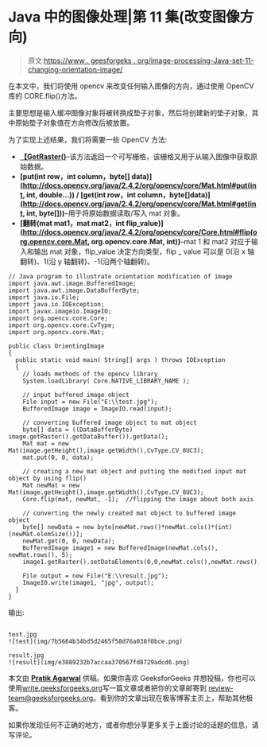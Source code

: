 # Java 中的图像处理|第 11 集(改变图像方向)

> 原文:[https://www . geesforgeks . org/image-processing-Java-set-11-changing-orientation-image/](https://www.geeksforgeeks.org/image-processing-java-set-11-changing-orientation-image/)

在本文中，我们将使用 opencv 来改变任何输入图像的方向，通过使用 OpenCV 库的 CORE.flip()方法。

主要思想是输入缓冲图像对象将被转换成垫子对象，然后将创建新的垫子对象，其中原始垫子对象值在方向修改后被放置。

为了实现上述结果，我们将需要一些 OpenCV 方法:

*   **[【GetRaster()](https://docs.oracle.com/javase/7/docs/api/java/awt/image/BufferedImage.html#getRaster())**–该方法返回一个可写栅格，该栅格又用于从输入图像中获取原始数据。
*   **[put(int row，int column，byte[] data)](http://docs.opencv.org/java/2.4.2/org/opencv/core/Mat.html#put(int, int, double...)) / [get(int row，int column，byte[]data)](http://docs.opencv.org/java/2.4.2/org/opencv/core/Mat.html#get(int, int, byte[]))**–用于将原始数据读取/写入 mat 对象。
*   **[翻转(mat mat1，mat mat2，int flip_value)](http://docs.opencv.org/java/2.4.2/org/opencv/core/Core.html#flip(org.opencv.core.Mat, org.opencv.core.Mat, int))**–mat 1 和 mat2 对应于输入和输出 mat 对象，flip_value 决定方向类型，flip _ value 可以是 0(沿 x 轴翻转)、1(沿 y 轴翻转)、-1(沿两个轴翻转)。

```
// Java program to illustrate orientation modification of image
import java.awt.image.BufferedImage;
import java.awt.image.DataBufferByte;
import java.io.File;
import java.io.IOException;
import javax.imageio.ImageIO;
import org.opencv.core.Core;
import org.opencv.core.CvType;
import org.opencv.core.Mat;

public class OrientingImage
{
  public static void main( String[] args ) throws IOException
  {
    // loads methods of the opencv library
    System.loadLibrary( Core.NATIVE_LIBRARY_NAME );

    // input buffered image object
    File input = new File("E:\\test.jpg");
    BufferedImage image = ImageIO.read(input);

    // converting buffered image object to mat object
    byte[] data = ((DataBufferByte) image.getRaster().getDataBuffer()).getData();
    Mat mat = new Mat(image.getHeight(),image.getWidth(),CvType.CV_8UC3);
    mat.put(0, 0, data);

    // creating a new mat object and putting the modified input mat object by using flip()
    Mat newMat = new Mat(image.getHeight(),image.getWidth(),CvType.CV_8UC3);
    Core.flip(mat, newMat, -1);  //flipping the image about both axis

    // converting the newly created mat object to buffered image object
    byte[] newData = new byte[newMat.rows()*newMat.cols()*(int)(newMat.elemSize())];
    newMat.get(0, 0, newData);
    BufferedImage image1 = new BufferedImage(newMat.cols(), newMat.rows(), 5);
    image1.getRaster().setDataElements(0,0,newMat.cols(),newMat.rows(),newData);

    File output = new File("E:\\result.jpg");
    ImageIO.write(image1, "jpg", output);
  }
}
```

输出:

```

test.jpg
![test](img/7b5664b34bd5d2465f58d76a038f0bce.png)

result.jpg
![result](img/e3889232b7accaa370567fd8729adcd6.png)

```

本文由 **[Pratik Agarwal](https://www.facebook.com/Pratik.Agarwal01)** 供稿。如果你喜欢 GeeksforGeeks 并想投稿，你也可以使用[write.geeksforgeeks.org](https://write.geeksforgeeks.org)写一篇文章或者把你的文章邮寄到 review-team@geeksforgeeks.org。看到你的文章出现在极客博客主页上，帮助其他极客。

如果你发现任何不正确的地方，或者你想分享更多关于上面讨论的话题的信息，请写评论。